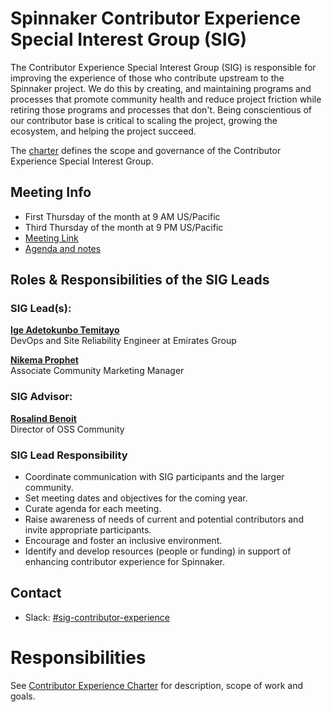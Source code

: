 # Spinnaker Contributor Experience Special Interest Group (SIG)

The Contributor Experience Special Interest Group (SIG) is responsible for improving the experience of those who contribute upstream to the Spinnaker project. We do this by creating, and maintaining programs and processes that promote community health and reduce project friction while retiring those programs and processes that don't. Being conscientious of our contributor base is critical to scaling the project, growing the ecosystem, and helping the project succeed.

The [charter](charter.md) defines the scope and governance of the Contributor Experience Special Interest Group.

## Meeting Info
* First Thursday of the month at 9 AM US/Pacific
* Third Thursday of the month at 9 PM US/Pacific
* [Meeting Link](https://meet.jit.si/EfficientHolesRegainAlmost)
* [Agenda and notes](https://hackmd.io/@spinnaker-cx/ry03Vk6LP)

## Roles & Responsibilities of the SIG Leads

### SIG Lead(s):

**[Ige Adetokunbo Temitayo](https://github.com/ExitoLabs)**  
DevOps and Site Reliability Engineer at Emirates Group

**[Nikema Prophet](https://github.com/prophen)**  
Associate Community Marketing Manager 

### SIG Advisor:

**[Rosalind Benoit](https://github.com/dnilasor)**  
Director of OSS Community 

### SIG Lead Responsibility

* Coordinate communication with SIG participants and the larger community.
* Set meeting dates and objectives for the coming year.
* Curate agenda for each meeting.
* Raise awareness of needs of current and potential contributors and invite appropriate participants.
* Encourage and foster an inclusive environment.
* Identify and develop resources (people or funding) in support of enhancing contributor experience for Spinnaker.

## Contact
- Slack: [#sig-contributor-experience](https://spinnakerteam.slack.com/archives/C01BL8MCLA2)

# Responsibilities

See [Contributor Experience Charter](charter.md) for description, scope of work and goals.
